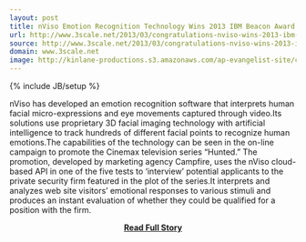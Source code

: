 ```yaml
---
layout: post
title: nViso Emotion Recognition Technology Wins 2013 IBM Beacon Award
url: http://www.3scale.net/2013/03/congratulations-nviso-wins-2013-ibm-beacon-award-for-smarter-computing-smartcloud-cloud-application-provider/
source: http://www.3scale.net/2013/03/congratulations-nviso-wins-2013-ibm-beacon-award-for-smarter-computing-smartcloud-cloud-application-provider/
domain: www.3scale.net
image: http://kinlane-productions.s3.amazonaws.com/ap-evangelist-site/curated/screenshots/6966_www_3scale_net.png
---
```

{% include JB/setup %}<p>nViso has developed an emotion recognition software that interprets human facial micro-expressions and eye movements captured through video.Its solutions use proprietary 3D facial imaging technology with artificial intelligence to track hundreds of different facial points to recognize human emotions.The capabilities of the technology can be seen in the on-line campaign to promote the Cinemax television series “Hunted.” The promotion, developed by marketing agency Campfire, uses the nViso cloud-based API in one of the five tests to ‘interview’ potential applicants to the private security firm featured in the plot of the series.It interprets and analyzes web site visitors’ emotional responses to various stimuli and produces an instant evaluation of whether they could be qualified for a position with the firm.</p>
<center><p><a href="http://www.3scale.net/2013/03/congratulations-nviso-wins-2013-ibm-beacon-award-for-smarter-computing-smartcloud-cloud-application-provider/" style='padding:25px; font-sze:18px; font-weight: bold;'>Read Full Story</a></p></center>
